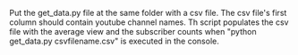 Put the get_data.py file at the same folder with a csv file. The csv file's first column should contain youtube channel names. Th script populates the csv file with the average view and the subscriber counts when "python get_data.py csvfilename.csv" is executed in the console.

